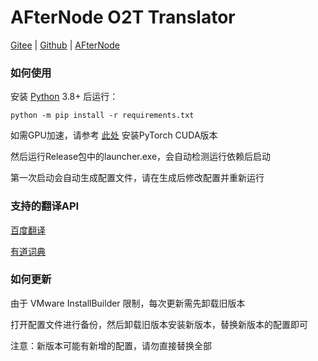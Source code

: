 # AFterNode O2T Translator
[Gitee](https://gitee.com/afternode/t2o-translator) | 
[Github](https://github.com/AFterNode/O2T-Translator) |
[AFterNode](https://afternode.cn)

### 如何使用
安装 [Python](https://python.org/) 3.8+ 后运行：

```python -m pip install -r requirements.txt```

如需GPU加速，请参考 [此处](https://pytorch.org/get-started/locally/) 安装PyTorch CUDA版本

然后运行Release包中的launcher.exe，会自动检测运行依赖后启动

第一次启动会自动生成配置文件，请在生成后修改配置并重新运行

### 支持的翻译API
[百度翻译](https://api.fanyi.baidu.com)

[有道词典](http://fanyi.youdao.com/openapi)

### 如何更新
由于 VMware InstallBuilder 限制，每次更新需先卸载旧版本

打开配置文件进行备份，然后卸载旧版本安装新版本，替换新版本的配置即可

注意：新版本可能有新增的配置，请勿直接替换全部
